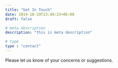 ```yaml
---
title: "Get In Touch"
date: 2019-10-29T13:49:23+06:00
draft: false

# meta description
description: "this is meta description"

# type
type : "contact"
---
```


Please let us know of your concerns or suggestions.